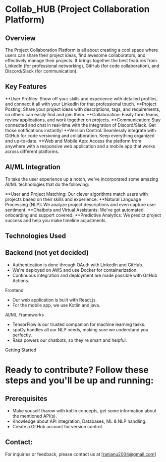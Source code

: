 # Collab_HUB (Project Collaboration Platform)

## Overview

The Project Collaboration Platform is all about creating a cool space where users can share their project ideas, find awesome collaborators, and effectively manage their projects. It brings together the best features from LinkedIn (for professional networking), GitHub (for code collaboration), and Discord/Slack (for communication).

## Key Features

**User Profiles: Show off your skills and experience with detailed profiles, and connect it all with your LinkedIn for that professional touch.
**Project Posting: Share your project ideas with descriptions, tags, and requirements, so others can easily find and join them.
**Collaboration: Easily form teams, review applications, and work together on projects.
**Communication: Stay connected and chat in real-time with the integration of Discord/Slack. Get those notifications instantly!
**Version Control: Seamlessly integrate with GitHub for code versioning and collaboration. Keep everything organized and up-to-date.
**Web and Mobile App: Access the platform from anywhere with a responsive web application and a mobile app that works across different platforms.

## AI/ML Integration

To take the user experience up a notch, we've incorporated some amazing AI/ML technologies that do the following:

**User and Project Matching: Our clever algorithms match users with projects based on their skills and experience.
**Natural Language Processing (NLP): We analyze project descriptions and even capture user sentiment.
**Chatbots and Virtual Assistants: We've got automated onboarding and support covered.
**Predictive Analytics: We predict project success and help you make timeline adjustments. 

## Technologies Used

## Backend (not yet decided)
- Authentication is done through OAuth with LinkedIn and GitHub.
- We're deployed on AWS and use Docker for containerization.
- Continuous integration and deployment are made possible with GitHub Actions.

Frontend
- Our web application is built with React.js. 
- For the mobile app, we use Kotlin and java.

AI/ML Frameworks
- TensorFlow is our trusted companion for machine learning tasks.
- spaCy handles all our NLP needs, making sure we understand you perfectly.
- Rasa powers our chatbots, so they're smart and helpful.

Getting Started

# Ready to contribute? Follow these steps and you'll be up and running:

## Prerequisites
- Make youself tharow with kotlin concepts, get some information about the mentioned API(s).
- Knowledge about API integration, Databases, ML & NLP handling.
- Create a GitHub account for version control.

## Contact:
For inquiries or feedback, please contact us at [ranjanu2004@gmail.com]
